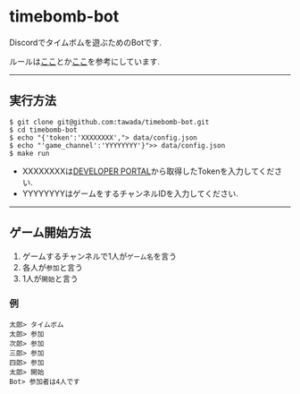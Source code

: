 # timebomb-bot

Discordでタイムボムを遊ぶためのBotです.



ルールは[ここ](
http://sgrk.blog53.fc2.com/blog-entry-2905.html)とか[ここ](
https://intokubodoge.com/timebomb)を参考にしています.

---
## 実行方法
    $ git clone git@github.com:tawada/timebomb-bot.git
    $ cd timebomb-bot
    $ echo "{'token':'XXXXXXXX',"> data/config.json
    $ echo "'game_channel':'YYYYYYYY'}">> data/config.json
    $ make run

 * XXXXXXXXは[DEVELOPER PORTAL](https://discordapp.com/developers/applications/)から取得したTokenを入力してください.
 * YYYYYYYYはゲームをするチャンネルIDを入力してください.

---
## ゲーム開始方法
1. ゲームするチャンネルで1人が`ゲーム名`を言う
1. 各人が`参加`と言う
1. 1人が`開始`と言う

### 例
    太郎> タイムボム
    太郎> 参加
    次郎> 参加
    三郎> 参加
    四郎> 参加
    太郎> 開始
    Bot> 参加者は4人です

